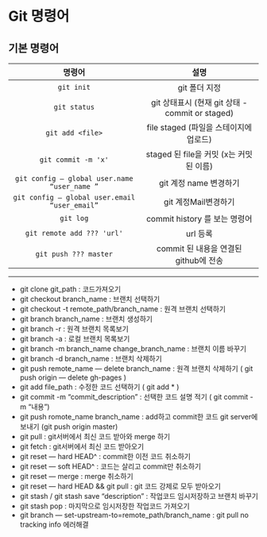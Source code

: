 # Git 명령어

## 기본 명령어

|                    명령어                     |                      설명                       |
| :-------------------------------------------: | :---------------------------------------------: |
|                  `git init`                   |                  git 폴더 지정                  |
|                 `git status`                  | git 상태표시 (현재 git 상태 - commit or staged) |
|               `git add <file>`                |     file staged (파일을 스테이지에 업로드)      |
|              `git commit -m 'x'`              |     staged 된 file을 커밋 (x는 커밋된 이름)     |
| `git config — global user.name “user_name ”`  |             git 계정 name 변경하기              |
| `git config — global user.email “user_email”` |              git 계정Mail변경하기               |
|                   `git log`                   |          commit history 를 보는 명령어          |
|          `git remote add ??? 'url'`           |                    url 등록                     |
|             `git push ??? master`             |      commit 된 내용을 연결된 github에 전송      |

---



- git clone git_path : 코드가져오기
- git checkout branch_name : 브랜치 선택하기
- git checkout -t remote_path/branch_name : 원격 브랜치 선택하기
- git branch branch_name : 브랜치 생성하기
- git branch -r : 원격 브랜치 목록보기
- git branch -a : 로컬 브랜치 목록보기
- git branch -m branch_name change_branch_name : 브랜치 이름 바꾸기
- git branch -d branch_name : 브랜치 삭제하기
- git push remote_name — delete branch_name : 원격 브랜치 삭제하기 ( git push origin — delete gh-pages )
- git add file_path : 수정한 코드 선택하기 ( git add * )
- git commit -m “commit_description” : 선택한 코드 설명 적기 ( git commit -m “내용”)
- git push romote_name branch_name : add하고 commit한 코드 git server에 보내기 (git push origin master)
- git pull : git서버에서 최신 코드 받아와 merge 하기
- git fetch : git서버에서 최신 코드 받아오기
- git reset — hard HEAD^ : commit한 이전 코드 취소하기
- git reset — soft HEAD^ : 코드는 살리고 commit만 취소하기
- git reset — merge : merge 취소하기
- git reset — hard HEAD && git pull : git 코드 강제로 모두 받아오기
- git stash / git stash save “description” : 작업코드 임시저장하고 브랜치 바꾸기
- git stash pop : 마지막으로 임시저장한 작업코드 가져오기
- git branch — set-upstream-to=remote_path/branch_name : git pull no tracking info 에러해결